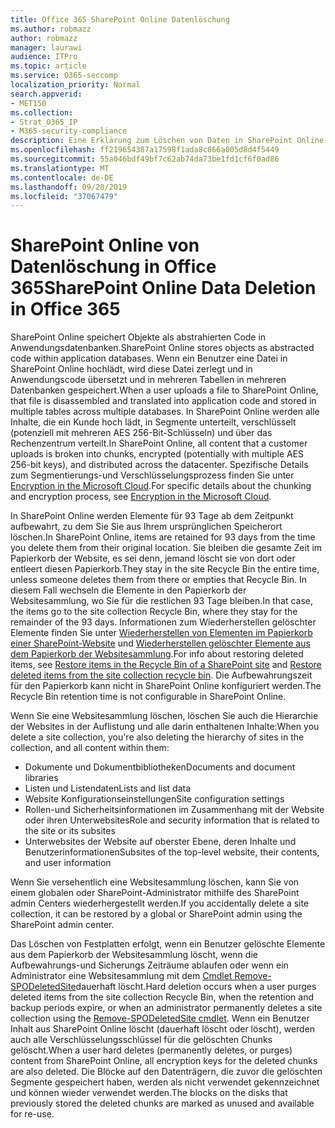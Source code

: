 ```yaml
---
title: Office 365 SharePoint Online Datenlöschung
ms.author: robmazz
author: robmazz
manager: laurawi
audience: ITPro
ms.topic: article
ms.service: O365-seccomp
localization_priority: Normal
search.appverid:
- MET150
ms.collection:
- Strat_O365_IP
- M365-security-compliance
description: Eine Erklärung zum Löschen von Daten in SharePoint Online.
ms.openlocfilehash: ff219654387a17598f1ada8c866a005d8d4f5449
ms.sourcegitcommit: 55a046bdf49bf7c62ab74da73be1fd1cf6f0ad86
ms.translationtype: MT
ms.contentlocale: de-DE
ms.lasthandoff: 09/20/2019
ms.locfileid: "37067479"
---
```

# <a name="sharepoint-online-data-deletion-in-office-365"></a><span data-ttu-id="fc01c-103">SharePoint Online von Datenlöschung in Office 365</span><span class="sxs-lookup"><span data-stu-id="fc01c-103">SharePoint Online Data Deletion in Office 365</span></span>

<span data-ttu-id="fc01c-104">SharePoint Online speichert Objekte als abstrahierten Code in Anwendungsdatenbanken.</span><span class="sxs-lookup"><span data-stu-id="fc01c-104">SharePoint Online stores objects as abstracted code within application databases.</span></span> <span data-ttu-id="fc01c-105">Wenn ein Benutzer eine Datei in SharePoint Online hochlädt, wird diese Datei zerlegt und in Anwendungscode übersetzt und in mehreren Tabellen in mehreren Datenbanken gespeichert.</span><span class="sxs-lookup"><span data-stu-id="fc01c-105">When a user uploads a file to SharePoint Online, that file is disassembled and translated into application code and stored in multiple tables across multiple databases.</span></span> <span data-ttu-id="fc01c-106">In SharePoint Online werden alle Inhalte, die ein Kunde hoch lädt, in Segmente unterteilt, verschlüsselt (potenziell mit mehreren AES 256-Bit-Schlüsseln) und über das Rechenzentrum verteilt.</span><span class="sxs-lookup"><span data-stu-id="fc01c-106">In SharePoint Online, all content that a customer uploads is broken into chunks, encrypted (potentially with multiple AES 256-bit keys), and distributed across the datacenter.</span></span> <span data-ttu-id="fc01c-107">Spezifische Details zum Segmentierungs-und Verschlüsselungsprozess finden Sie unter [Encryption in the Microsoft Cloud](/microsoft-365/compliance/office-365-encryption-in-the-microsoft-cloud-overview.md).</span><span class="sxs-lookup"><span data-stu-id="fc01c-107">For specific details about the chunking and encryption process, see [Encryption in the Microsoft Cloud](/microsoft-365/compliance/office-365-encryption-in-the-microsoft-cloud-overview.md).</span></span> 

<span data-ttu-id="fc01c-108">In SharePoint Online werden Elemente für 93 Tage ab dem Zeitpunkt aufbewahrt, zu dem Sie Sie aus Ihrem ursprünglichen Speicherort löschen.</span><span class="sxs-lookup"><span data-stu-id="fc01c-108">In SharePoint Online, items are retained for 93 days from the time you delete them from their original location.</span></span> <span data-ttu-id="fc01c-109">Sie bleiben die gesamte Zeit im Papierkorb der Website, es sei denn, jemand löscht sie von dort oder entleert diesen Papierkorb.</span><span class="sxs-lookup"><span data-stu-id="fc01c-109">They stay in the site Recycle Bin the entire time, unless someone deletes them from there or empties that Recycle Bin.</span></span> <span data-ttu-id="fc01c-110">In diesem Fall wechseln die Elemente in den Papierkorb der Websitesammlung, wo Sie für die restlichen 93 Tage bleiben.</span><span class="sxs-lookup"><span data-stu-id="fc01c-110">In that case, the items go to the site collection Recycle Bin, where they stay for the remainder of the 93 days.</span></span> <span data-ttu-id="fc01c-111">Informationen zum Wiederherstellen gelöschter Elemente finden Sie unter [Wiederherstellen von Elementen im Papierkorb einer SharePoint-Website](https://support.office.com/en-us/article/6df466b6-55f2-4898-8d6e-c0dff851a0be#ID0EAADAAA=Online
) und [Wiederherstellen gelöschter Elemente aus dem Papierkorb der Websitesammlung](https://support.office.com/article/5fa924ee-16d7-487b-9a0a-021b9062d14b).</span><span class="sxs-lookup"><span data-stu-id="fc01c-111">For info about restoring deleted items, see [Restore items in the Recycle Bin of a SharePoint site](https://support.office.com/en-us/article/6df466b6-55f2-4898-8d6e-c0dff851a0be#ID0EAADAAA=Online
) and [Restore deleted items from the site collection recycle bin](https://support.office.com/article/5fa924ee-16d7-487b-9a0a-021b9062d14b).</span></span> <span data-ttu-id="fc01c-112">Die Aufbewahrungszeit für den Papierkorb kann nicht in SharePoint Online konfiguriert werden.</span><span class="sxs-lookup"><span data-stu-id="fc01c-112">The Recycle Bin retention time is not configurable in SharePoint Online.</span></span>

<span data-ttu-id="fc01c-113">Wenn Sie eine Websitesammlung löschen, löschen Sie auch die Hierarchie der Websites in der Auflistung und alle darin enthaltenen Inhalte:</span><span class="sxs-lookup"><span data-stu-id="fc01c-113">When you delete a site collection, you're also deleting the hierarchy of sites in the collection, and all content within them:</span></span>
- <span data-ttu-id="fc01c-114">Dokumente und Dokumentbibliotheken</span><span class="sxs-lookup"><span data-stu-id="fc01c-114">Documents and document libraries</span></span>
- <span data-ttu-id="fc01c-115">Listen und Listendaten</span><span class="sxs-lookup"><span data-stu-id="fc01c-115">Lists and list data</span></span>
- <span data-ttu-id="fc01c-116">Website Konfigurationseinstellungen</span><span class="sxs-lookup"><span data-stu-id="fc01c-116">Site configuration settings</span></span>
- <span data-ttu-id="fc01c-117">Rollen-und Sicherheitsinformationen im Zusammenhang mit der Website oder ihren Unterwebsites</span><span class="sxs-lookup"><span data-stu-id="fc01c-117">Role and security information that is related to the site or its subsites</span></span>
- <span data-ttu-id="fc01c-118">Unterwebsites der Website auf oberster Ebene, deren Inhalte und Benutzerinformationen</span><span class="sxs-lookup"><span data-stu-id="fc01c-118">Subsites of the top-level website, their contents, and user information</span></span>

<span data-ttu-id="fc01c-119">Wenn Sie versehentlich eine Websitesammlung löschen, kann Sie von einem globalen oder SharePoint-Administrator mithilfe des SharePoint admin Centers wiederhergestellt werden.</span><span class="sxs-lookup"><span data-stu-id="fc01c-119">If you accidentally delete a site collection, it can be restored by a global or SharePoint admin using the SharePoint admin center.</span></span> 

<span data-ttu-id="fc01c-120">Das Löschen von Festplatten erfolgt, wenn ein Benutzer gelöschte Elemente aus dem Papierkorb der Websitesammlung löscht, wenn die Aufbewahrungs-und Sicherungs Zeiträume ablaufen oder wenn ein Administrator eine Websitesammlung mit dem [Cmdlet Remove-SPODeletedSite](/powershell/module/sharepoint-online/Remove-SPODeletedSite?view=sharepoint-ps)dauerhaft löscht.</span><span class="sxs-lookup"><span data-stu-id="fc01c-120">Hard deletion occurs when a user purges deleted items from the site collection Recycle Bin, when the retention and backup periods expire, or when an administrator permanently deletes a site collection using the [Remove-SPODeletedSite cmdlet](/powershell/module/sharepoint-online/Remove-SPODeletedSite?view=sharepoint-ps).</span></span> <span data-ttu-id="fc01c-121">Wenn ein Benutzer Inhalt aus SharePoint Online löscht (dauerhaft löscht oder löscht), werden auch alle Verschlüsselungsschlüssel für die gelöschten Chunks gelöscht.</span><span class="sxs-lookup"><span data-stu-id="fc01c-121">When a user hard deletes (permanently deletes, or purges) content from SharePoint Online, all encryption keys for the deleted chunks are also deleted.</span></span> <span data-ttu-id="fc01c-122">Die Blöcke auf den Datenträgern, die zuvor die gelöschten Segmente gespeichert haben, werden als nicht verwendet gekennzeichnet und können wieder verwendet werden.</span><span class="sxs-lookup"><span data-stu-id="fc01c-122">The blocks on the disks that previously stored the deleted chunks are marked as unused and available for re-use.</span></span>

